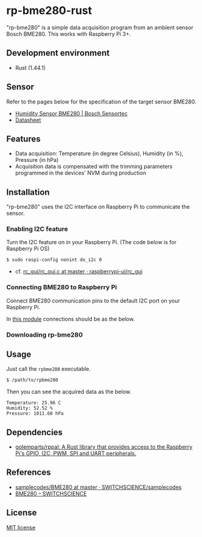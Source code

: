 rp-bme280-rust
===

"rp-bme280" is a simple data acquisition program from an ambient sensor Bosch BME280.
This works with Raspberry Pi 3+.

## Development environment

- Rust (1.44.1)

## Sensor

Refer to the pages below for the specification of the target sensor BME280.

- [Humidity Sensor BME280 | Bosch Sensortec](https://www.bosch-sensortec.com/products/environmental-sensors/humidity-sensors-bme280/)
- [Datasheet](https://www.bosch-sensortec.com/media/boschsensortec/downloads/datasheets/bst-bme280-ds002.pdf)

## Features

- Data acquisition: Temperature (in degree Celsius), Humidity (in %), Pressure (in hPa)
- Acquisition data is compensated with the trimming parameters programmed in the devices' NVM during production

## Installation

"rp-bme280" uses the I2C interface on Raspberry Pi to communicate the sensor.

### Enabling I2C feature

Turn the I2C feature on in your Raspberry Pi. (The code below is for Raspberry Pi OS)

```sh
$ sudo raspi-config nonint do_i2c 0
```

- cf. [rc_gui/rc_gui.c at master · raspberrypi-ui/rc_gui](https://github.com/raspberrypi-ui/rc_gui/blob/master/src/rc_gui.c#L78)

### Connecting BME280 to Raspberry Pi

Connect BME280 communication pins to the default I2C port on your Raspberry Pi.

In [this module](https://www.amazon.co.jp/o/ASIN/B07LBCZZNM/) connections should be as the below.

### Downloading rp-bme280



## Usage

Just call the `rpbme280` executable.

```sh
$ /path/to/rpbme280
```

Then you can see the acquired data as the below.

```
Temperature: 25.96 C
Humidity: 52.52 %
Pressure: 1011.60 hPa
```

## Dependencies

- [golemparts/rppal: A Rust library that provides access to the Raspberry Pi's GPIO, I2C, PWM, SPI and UART peripherals.](https://github.com/golemparts/rppal)

## References

- [samplecodes/BME280 at master · SWITCHSCIENCE/samplecodes](https://github.com/SWITCHSCIENCE/samplecodes/tree/master/BME280)
- [BME280 – SWITCHSCIENCE](http://trac.switch-science.com/wiki/BME280)

## License

[MIT license](https://en.wikipedia.org/wiki/MIT_License)
